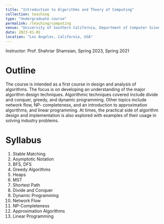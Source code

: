 ```yaml
---
title: "Introduction to Algorithms and Theory of Computing"
collection: teaching
type: "Undergraduate course"
permalink: /teaching/computing
venue: "University of Southern California, Department of Computer Science"
date: 2023-01-01
location: "Los Angeles, California, USA"
---
```


Instructor: Prof. Shahriar Shamsian, Spring 2023, Spring 2021

Outline
======
The course is intended as a first course in design and analysis of algorithms. The focus is on developing an understanding of the major algorithm design techniques. Algorithmic techniques covered include divide and conquer, greedy, and dynamic programming. Other topics include network flow, NP- completeness, and an introduction to approximation algorithms, and linear programming. At times, the practical side of algorithm design and implementation is also explored with examples of their usage in solving industry problems.

Syllabus
======
1. Stable Matching
2. Asymptotic Notation
3. BFS, DFS
4. Greedy Algorithms
5. Heaps
6. MST
7. Shortest Path
8. Divide and Conquer
9. Dynamic Programming
10. Network Flow
11. NP-Completeness
12. Approximation Algorithms
13. Linear Programming